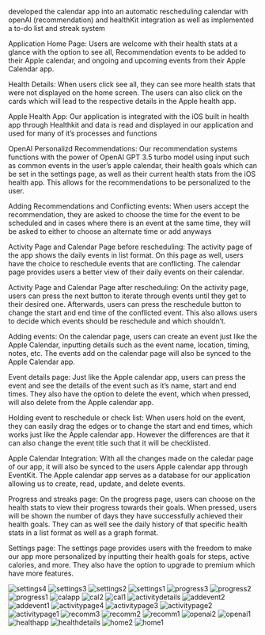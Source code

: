 developed the calendar app into an automatic rescheduling calendar with openAI (recommendation) and healthKit integration as well as implemented a to-do list and streak system

Application Home Page: 
Users are welcome with their health stats at a glance with the option to see all, Recommendation events to be added to their Apple calendar, and ongoing and upcoming events from their Apple Calendar app.

Health Details: 
When users click see all, they can see more health stats that were not displayed on the home screen. The users can also click on the cards which will lead to the respective details in the Apple health app.

Apple Health App: 
Our application is integrated with the iOS built in health app through Healthkit and data is read and displayed in our application and used for many of it’s processes and functions
 
OpenAI Personalizd Recommendations: 
Our recommendation systems functions with the power of OpenAI GPT 3.5 turbo model using input such as common events in the user’s apple calendar, their health goals which can be set in the settings page, as well as their current health stats from the iOS health app. This allows for the recommendations to be personalized to the user.
   	
Adding Recommendations and Conflicting events: 
When users accept the recommendation, they are asked to choose the time for the event to be scheduled and in cases where there is an event at the same time, they will be asked to either to choose an alternate time or add anyways

Activity Page and Calendar Page before rescheduling: 
The activity page of the app shows the daily events in list format. On this page as well, users have the choice to reschedule events that are conflicting. The calendar page provides users a better view of their daily events on their calendar.
  	
Activity Page and Calendar Page after rescheduling: 
On the activity page, users can press the next button to iterate through events until they get to their desired one. Afterwards, users can press the reschedule button to change the start and end time of the conflicted event. This also allows users to decide which events should be reschedule and which shouldn’t.

Adding events: 
On the calendar page, users can create an event just like the Apple Calendar, inputting details such as the event name, location, timing, notes, etc. The events add on the calendar page will also be synced to the Apple Calendar app.

Event details page: 
Just like the Apple calendar app, users can press the event and see the details of the event such as it’s name, start and end times. They also have the option to delete the event, which when pressed, will also delete from the Apple calendar app.

Holding event to reschedule or check list: 
When users hold on the event, they can easily drag the edges or to change the start and end times, which works just like the Apple calendar app. However the differences are that it can also change the event title such that it will be checklisted.

Apple Calendar Integration: 
With all the changes made on the caledar page of our app, it will also be synced to the users Apple calendar app through EventKit. The Apple calendar app serves as a database for our application allowing us to create, read, update, and delete events.
   	
Progress and streaks page: 
On the progress page, users can choose on the health stats to view their progress towards their goals. When pressed, users will be shown the number of days they have successfully achieved their health goals. They can as well see the daily history of that specific health stats in a list format as well as a graph format.

Settings page: 
The settings page provides users with the freedom to make our app more personalized by inputting their health goals for steps, active calories, and more. They also have the option to upgrade to premium which have more features. 

![settings4](https://github.com/far1h/HealthCalendar/assets/87598830/d30cc4a8-f002-415b-b1ee-8cc51f00d315)
![settings3](https://github.com/far1h/HealthCalendar/assets/87598830/1894c803-a1c9-42c8-8187-74053f0a715f)
![settings2](https://github.com/far1h/HealthCalendar/assets/87598830/1a910b5a-2af2-4536-8c3b-8f683d24dc67)
![settings1](https://github.com/far1h/HealthCalendar/assets/87598830/6c5e8039-41cd-4ca5-a533-32844f221192)
![progress3](https://github.com/far1h/HealthCalendar/assets/87598830/0230f48b-c258-4c42-aa4e-eef6c8479541)
![progress2](https://github.com/far1h/HealthCalendar/assets/87598830/29c48802-60df-4499-98ea-7d3852673013)
![progress1](https://github.com/far1h/HealthCalendar/assets/87598830/59574926-4998-4fa3-aff1-bf38b97dab18)
![calapp](https://github.com/far1h/HealthCalendar/assets/87598830/feacb758-50e3-4dc8-b1a5-623de385a2cf)
![cal2](https://github.com/far1h/HealthCalendar/assets/87598830/43ad0e07-9f6f-4880-9590-857f075d7ded)
![cal1](https://github.com/far1h/HealthCalendar/assets/87598830/3f2670a7-6a68-43ea-9f06-57190557ed03)
![activitydetails](https://github.com/far1h/HealthCalendar/assets/87598830/df414d9d-0339-49e8-bb20-39d2a0cb571c)
![addevent2](https://github.com/far1h/HealthCalendar/assets/87598830/f70bbfc9-75d0-48a3-ae14-072e9f2597d4)
![addevent1](https://github.com/far1h/HealthCalendar/assets/87598830/c26987c4-b8da-4e8e-b4ab-6b39e58d4681)
![activitypage4](https://github.com/far1h/HealthCalendar/assets/87598830/f26e0f43-600e-4173-befc-fb11742c49a0)
![activitypage3](https://github.com/far1h/HealthCalendar/assets/87598830/809d3393-cbd3-420b-a1ce-ec3cf66981de)
![activitypage2](https://github.com/far1h/HealthCalendar/assets/87598830/e62698a9-1e00-498a-b2e5-7c50d62194d2)
![activitypage1](https://github.com/far1h/HealthCalendar/assets/87598830/7b9891f2-b683-46d9-9e56-6b9ab667f697)
![recomm3](https://github.com/far1h/HealthCalendar/assets/87598830/0887e7ff-2d1c-4577-850f-fee569212296)
![recomm2](https://github.com/far1h/HealthCalendar/assets/87598830/1c4126a1-3f88-4b6d-a224-519257e9487b)
![recomm1](https://github.com/far1h/HealthCalendar/assets/87598830/5335bd2f-2ed2-4705-8bf0-7b2f73374c3d)
![openai2](https://github.com/far1h/HealthCalendar/assets/87598830/8ca1e87c-8c57-4518-875d-7af14870615b)
![openai1]([https://github.com/far1h/HealthCalendar/assets/87598830/a25e8e59-83a6-4a63-be24-ef1647ebc536)
![healthapp](https://github.com/far1h/HealthCalendar/assets/87598830/a32ce4ab-99fc-4ebf-8029-2d6eb45d1d6f)
![healthdetails](https://github.com/far1h/HealthCalendar/assets/87598830/68cd0caf-af01-4286-b374-cc136fb9fbd5)
![home2](https://github.com/far1h/HealthCalendar/assets/87598830/adc6a8f8-809d-4448-a260-750433562e49)
![home1](https://github.com/far1h/HealthCalendar/assets/87598830/4e7e3201-e892-4149-820c-b8e39e66b204)

